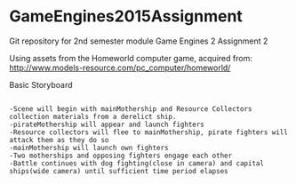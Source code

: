# GameEngines2015Assignment
Git repository for 2nd semester module Game Engines 2 Assignment 2

Using assets from the Homeworld computer game, acquired from: http://www.models-resource.com/pc_computer/homeworld/


Basic Storyboard
~~~~~~~~~~~~~~~~~~

-Scene will begin with mainMothership and Resource Collectors collection materials from a derelict ship.
-pirateMothership will appear and launch fighters
-Resource collectors will flee to mainMothership, pirate fighters will attack them as they do so
-mainMothership will launch own fighters
-Two motherships and opposing fighters engage each other
-Battle continues with dog fighting(close in camera) and capital ships(wide camera) until sufficient time period elapses 
